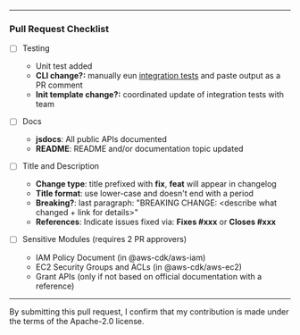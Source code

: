 
----

### Pull Request Checklist

- [ ] Testing
  - Unit test added
  - __CLI change?:__ manually eun [integration tests](https://github.com/awslabs/aws-cdk/blob/master/packages/aws-cdk/integ-tests/test.sh) and paste output as a PR comment
  - __Init template change?:__ coordinated update of integration tests with team

- [ ] Docs
  - __jsdocs__: All public APIs documented
  - __README__: README and/or documentation topic updated

- [ ] Title and Description
  - __Change type__: title prefixed with **fix**, **feat** will appear in changelog
  - __Title format__: use lower-case and doesn't end with a period
  - __Breaking?__: last paragraph: "BREAKING CHANGE: <describe what changed + link for details>"
  - __References__: Indicate issues fixed via: **Fixes #xxx** or **Closes #xxx**

- [ ] Sensitive Modules (requires 2 PR approvers)
  - IAM Policy Document (in @aws-cdk/aws-iam)
  - EC2 Security Groups and ACLs (in @aws-cdk/aws-ec2)
  - Grant APIs (only if not based on official documentation with a reference)

----

By submitting this pull request, I confirm that my contribution is made under the terms of the Apache-2.0 license.
